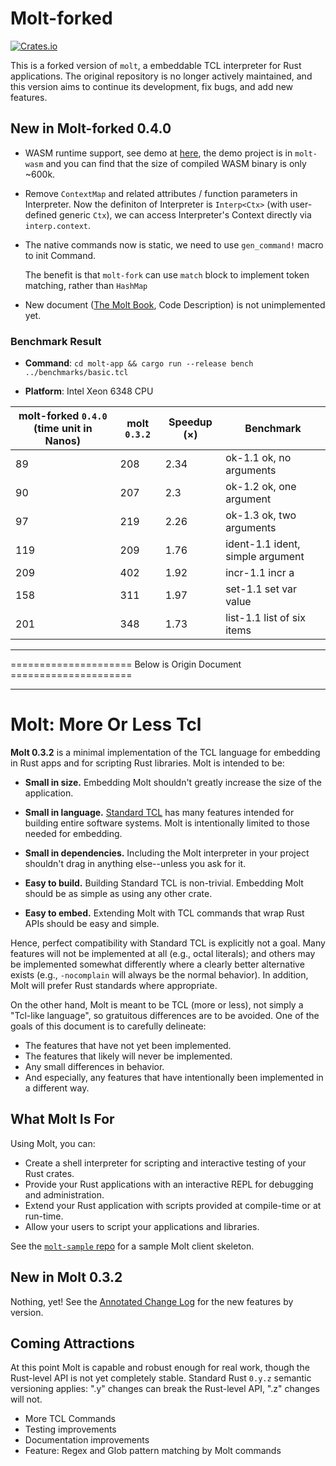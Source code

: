 # Molt-forked

[![Crates.io](https://img.shields.io/crates/v/molt-forked.svg)](https://crates.io/crates/molt-forked)

This is a forked version of `molt`, a embeddable TCL interpreter for Rust applications. The original repository is no longer actively maintained, and this version aims to continue its development, fix bugs, and add new features.

## New in Molt-forked 0.4.0

* WASM runtime support, see demo at [here](https://zao111222333.github.io/molt-forked/demo/), the demo project is in `molt-wasm` and you can find that the size of compiled WASM binary is only ~600k.
* Remove `ContextMap` and related attributes / function parameters in Interpreter. Now the definiton of Interpreter is `Interp<Ctx>` (with user-defined generic `Ctx`), we can access Interpreter's Context directly via `interp.context`.
* The native commands now is static, we need to use `gen_command!` macro to init Command.
  
  The benefit is that `molt-fork` can use `match` block to implement token matching, rather than `HashMap`
* New document ([The Molt Book](https://zao111222333.github.io/molt-forked), Code Description) is not unimplemented yet.

### Benchmark Result

+ **Command**: `cd molt-app && cargo run --release bench ../benchmarks/basic.tcl`

+ **Platform**: Intel Xeon 6348 CPU

| molt-forked `0.4.0` (time unit in Nanos) | molt `0.3.2` | Speedup (×) | Benchmark                        |
| ---------------------------------------- | ------------ | ----------- | -------------------------------- |
| 89                                       | 208          | 2.34        | ok-1.1 ok, no arguments          |
| 90                                       | 207          | 2.3         | ok-1.2 ok, one argument          |
| 97                                       | 219          | 2.26        | ok-1.3 ok, two arguments         |
| 119                                      | 209          | 1.76        | ident-1.1 ident, simple argument |
| 209                                      | 402          | 1.92        | incr-1.1 incr a                  |
| 158                                      | 311          | 1.97        | set-1.1 set var value            |
| 201                                      | 348          | 1.73        | list-1.1 list of six items       |



---

===================== Below is Origin Document =====================

---

# Molt: More Or Less Tcl

**Molt 0.3.2** is a minimal implementation of the TCL language for embedding in Rust apps
and for scripting Rust libraries.  Molt is intended to be:

*   **Small in size.** Embedding Molt shouldn't greatly increase the size of the
    application.

*   **Small in language.** [Standard TCL](http://tcl-lang.org) has many features
    intended for building entire software systems.  Molt is intentionally
    limited to those needed for embedding.

*   **Small in dependencies.** Including the Molt interpreter in your project shouldn't
    drag in anything else--unless you ask for it.

*   **Easy to build.** Building Standard TCL is non-trivial.  Embedding
    Molt should be as simple as using any other crate.

*   **Easy to embed.** Extending Molt with TCL commands that wrap Rust APIs should
    be easy and simple.

Hence, perfect compatibility with Standard TCL is explicitly not a goal.  Many
features will not be implemented at all (e.g., octal literals); and others may
be implemented somewhat differently where a clearly better alternative exists
(e.g., `-nocomplain` will always be the normal behavior).  In addition, Molt will
prefer Rust standards where appropriate.

On the other hand, Molt is meant to be TCL (more or less), not simply a
"Tcl-like language", so gratuitous differences are to be avoided.  One of the
goals of this document is to carefully delineate:

*   The features that have not yet been implemented.
*   The features that likely will never be implemented.
*   Any small differences in behavior.
*   And especially, any features that have intentionally been implemented in
    a different way.

## What Molt Is For

Using Molt, you can:

*   Create a shell interpreter for scripting and interactive testing of your Rust crates.
*   Provide your Rust applications with an interactive REPL for debugging and
    administration.
*   Extend your Rust application with scripts provided at compile-time or at run-time.
*   Allow your users to script your applications and libraries.

See the [`molt-sample` repo](https://github.com/wduquette/molt-sample) for a sample Molt client
skeleton.

## New in Molt 0.3.2

Nothing, yet!  See the [Annotated Change Log](changes.md) for the new features by version.

## Coming Attractions

At this point Molt is capable and robust enough for real work, though the Rust-level API is
not yet completely stable.  Standard Rust `0.y.z` semantic versioning applies: ".y" changes
can break the Rust-level API, ".z" changes will not.

*   More TCL Commands
*   Testing improvements
*   Documentation improvements
*   Feature: Regex and Glob pattern matching by Molt commands
